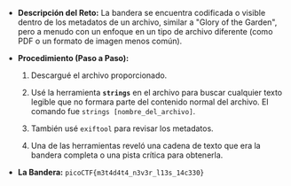 - **Descripción del Reto:** La bandera se encuentra codificada o visible dentro de los metadatos de un archivo, similar a "Glory of the Garden", pero a menudo con un enfoque en un tipo de archivo diferente (como PDF o un formato de imagen menos común).
    
- **Procedimiento (Paso a Paso):**
    
    1. Descargué el archivo proporcionado.
        
    2. Usé la herramienta **`strings`** en el archivo para buscar cualquier texto legible que no formara parte del contenido normal del archivo. El comando fue `strings [nombre_del_archivo]`.
        
    3. También usé `exiftool` para revisar los metadatos.
        
    4. Una de las herramientas reveló una cadena de texto que era la bandera completa o una pista crítica para obtenerla.
        
- **La Bandera:** `picoCTF{m3t4d4t4_n3v3r_l13s_14c330}`